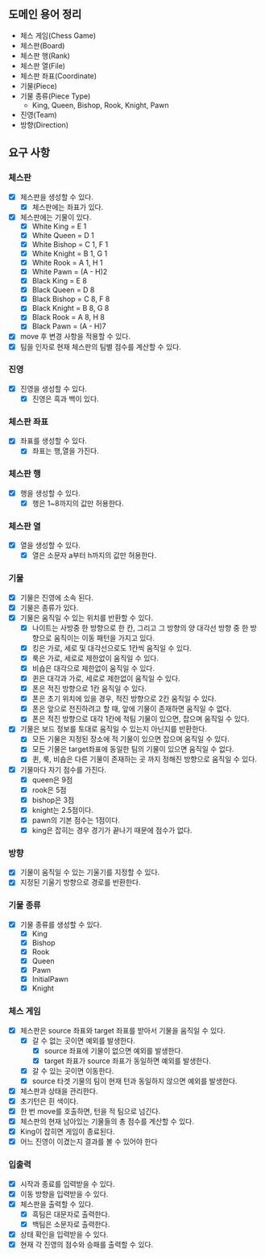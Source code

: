 ## 도메인 용어 정리

- 체스 게임(Chess Game)
- 체스판(Board)
- 체스판 행(Rank)
- 체스판 열(File)
- 체스판 좌표(Coordinate)
- 기물(Piece)
- 기물 종류(Piece Type)
    - King, Queen, Bishop, Rook, Knight, Pawn
- 진영(Team)
- 방향(Direction)

## 요구 사항

### 체스판

- [x] 체스판을 생성할 수 있다.
    - [x] 체스판에는 좌표가 있다.
- [x] 체스판에는 기물이 있다.
    - [x] White King = E 1
    - [x] White Queen = D 1
    - [x] White Bishop = C 1, F 1
    - [x] White Knight = B 1, G 1
    - [x] White Rook = A 1, H 1
    - [x] White Pawn = (A - H)2
    - [x] Black King = E 8
    - [x] Black Queen = D 8
    - [x] Black Bishop = C 8, F 8
    - [X] Black Knight = B 8, G 8
    - [x] Black Rook = A 8, H 8
    - [X] Black Pawn = (A - H)7
- [x] move 후 변경 사항을 적용할 수 있다.
- [x] 팀을 인자로 현재 체스판의 팀별 점수를 계산할 수 있다.

### 진영

- [x] 진영을 생성할 수 있다.
    - [x] 진영은 흑과 백이 있다.

### 체스판 좌표

- [x] 좌표를 생성할 수 있다.
    - [x] 좌표는 행,열을 가진다.

### 체스판 행

- [x] 행을 생성할 수 있다.
    - [x] 행은 1~8까지의 값만 허용한다.

### 체스판 열

- [x] 열을 생성할 수 있다.
    - [x] 열은 소문자 a부터 h까지의 값만 허용한다.

### 기물

- [x] 기물은 진영에 소속 된다.
- [x] 기물은 종류가 있다.
- [x] 기물은 움직일 수 있는 위치를 반환할 수 있다.
    - [x] 나이트는 사방중 한 방향으로 한 칸, 그리고 그 방향의 양 대각선 방향 중 한 방향으로 움직이는 이동 패턴을 가지고 있다.
    - [x] 킹은 가로, 세로 및 대각선으로도 1칸씩 움직일 수 있다.
    - [x] 룩은 가로, 세로로 제한없이 움직일 수 있다.
    - [x] 비숍은 대각으로 제한없이 움직일 수 있다.
    - [x] 퀸은 대각과 가로, 세로로 제한없이 움직일 수 있다.
    - [x] 폰은 적진 방향으로 1칸 움직일 수 있다.
    - [x] 폰은 초기 위치에 있을 경우, 적진 방향으로 2칸 움직일 수 있다.
    - [x] 폰은 앞으로 전진하려고 할 때, 앞에 기물이 존재하면 움직일 수 없다.
    - [x] 폰은 적진 방향으로 대각 1칸에 적팀 기물이 있으면, 잡으며 움직일 수 있다.
- [x] 기물은 보드 정보를 토대로 움직일 수 있는지 아닌지를 반환한다.
    - [x] 모든 기물은 지정된 장소에 적 기물이 있으면 잡으며 움직일 수 있다.
    - [x] 모든 기물은 target좌표에 동일한 팀의 기물이 있으면 움직일 수 없다.
    - [x] 퀸, 룩, 비숍은 다른 기물이 존재하는 곳 까지 정해진 방향으로 움직일 수 있다.

- [x] 기물마다 자기 점수를 가진다.
    - [x] queen은 9점
    - [x] rook은 5점
    - [x] bishop은 3점
    - [x] knight는 2.5점이다.
    - [x] pawn의 기본 점수는 1점이다.
    - [x] king은 잡히는 경우 경기가 끝나기 때문에 점수가 없다.

### 방향

- [x] 기물이 움직일 수 있는 기울기를 지정할 수 있다.
- [x] 지정된 기울기 방향으로 경로를 반환한다.

### 기물 종류

- [x] 기물 종류를 생성할 수 있다.
    - [x] King
    - [x] Bishop
    - [X] Rook
    - [x] Queen
    - [x] Pawn
    - [x] InitialPawn
    - [x] Knight

### 체스 게임

- [x] 체스판은 source 좌표와 target 좌표를 받아서 기물을 움직일 수 있다.
    - [x] 갈 수 없는 곳이면 예외를 발생한다.
        - [x] source 좌표에 기물이 없으면 예외를 발생한다.
        - [x] target 좌표가 source 좌표가 동일하면 예외를 발생한다.
    - [x] 갈 수 있는 곳이면 이동한다.
    - [x] source 타겟 기물의 팀이 현재 턴과 동일하지 않으면 예외를 발생한다.
- [x] 체스판과 상태을 관리한다.
- [x] 초기턴은 흰 색이다.
- [x] 한 번 move를 호출하면, 턴을 적 팀으로 넘긴다.
- [x] 체스판의 현재 남아있는 기물들의 총 점수를 계산할 수 있다.
- [x] King이 잡히면 게임이 종료된다.
- [x] 어느 진영이 이겼는지 결과를 볼 수 있어야 한다

### 입출력

- [x] 시작과 종료를 입력받을 수 있다.
- [x] 이동 방향을 입력받을 수 있다.
- [x] 체스판을 출력할 수 있다.
    - [x] 흑팀은 대문자로 출력한다.
    - [x] 백팀은 소문자로 출력한다.
- [x] 상태 확인을 입력받을 수 있다.
- [x] 현재 각 진영의 점수와 승패를 출력할 수 있다.
